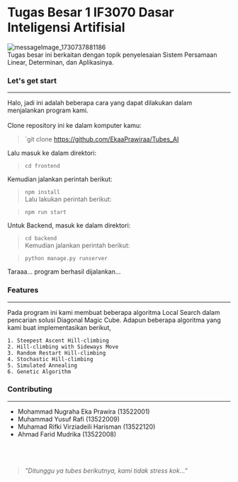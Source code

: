 # Tugas Besar 1 IF3070 Dasar Inteligensi Artifisial

![messageImage_1730737881186](https://github.com/user-attachments/assets/f77f85e1-cd7a-48c8-a9b0-4404c04177bc)
<br>
Tugas besar ini berkaitan dengan topik penyelesaian Sistem Persamaan Linear, Determinan, dan Aplikasinya.<br>

### Let's get start

---

Halo, jadi ini adalah beberapa cara yang dapat dilakukan dalam menjalankan program kami.
<br>
<br>
Clone repository ini ke dalam komputer kamu: <br>

> `git clone https://github.com/EkaaPrawiraa/Tubes_AI

Lalu masuk ke dalam direktori:<br>

> `cd frontend`

Kemudian jalankan perintah berikut: <br>

> `npm install` <br>
Lalu lakukan perintah berikut: <br>

> `npm run start` <br>

Untuk Backend, masuk ke dalam direktori: <br>

> `cd backend` <br>
Kemudian jalankan perintah berikut: <br>

> `python manage.py runserver` <br>

Taraaa... program berhasil dijalankan...

### Features

---

Pada program ini kami membuat beberapa algoritma Local Search dalam pencarian solusi Diagonal Magic Cube. Adapun beberapa algoritma yang kami buat implementasikan berikut,
<br>

    1. Steepest Ascent Hill-climbing
    2. Hill-climbing with Sideways Move
    3. Random Restart Hill-climbing
    4. Stochastic Hill-climbing
    5. Simulated Annealing
    6. Genetic Algorithm

### Contributing

---

- Mohammad Nugraha Eka Prawira (13522001)
- Muhammad Yusuf Rafi (13522009)
- Muhamad Rifki Virziadeili Harisman (13522120)
- Ahmad Farid Mudrika (13522008)
  <br>
  <br>
  <br>
  <br>


> _"Ditunggu ya tubes berikutnya, kami tidak stress kok..."_
